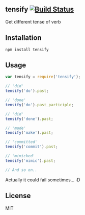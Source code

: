 ## tensify [![Build Status](https://travis-ci.org/boo1ean/tensify.png?branch=master)](https://travis-ci.org/boo1ean/tensify)

Get different tense of verb

## Installation

	npm install tensify

## Usage

```javascript
var tensify = require('tensify');

// 'did'
tensify('do').past;

// 'done'
tensify('do').past_participle;

// 'did'
tensify('done').past;

// 'made'
tensify('make').past;

// 'committed'
tensify('commit').past;

// 'mimicked'
tensify('mimic').past;

// And so on..
```

Actually it could fail sometimes... :D

## License

MIT

